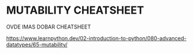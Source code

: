# MUTABILITY CHEATSHEET

OVDE IMAS DOBAR CHEATSHEET

<https://www.learnpython.dev/02-introduction-to-python/080-advanced-datatypes/65-mutability/>


